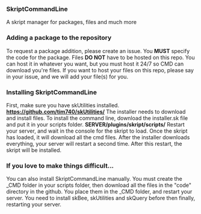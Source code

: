 ### SkriptCommandLine
A skript manager for packages, files and much more

### Adding a package to the repository
To request a package addition, please create an issue. You **MUST** specify the code for the package.
Files **DO NOT** have to be hosted on this repo. You can host it in whatever you want, but you must host it 24/7 so CMD can download you're files. If you want to host your files on this repo, please say in your issue, and we will add your file(s) for you.

### Installing SkriptCommandLine
First, make sure you have skUtilities installed. **https://github.com/tim740/skUtilities/** The installer needs to download and install files.
To install the command line, download the installer.sk file and put it in your scripts folder. **SERVER/plugins/skript/scripts/**
Restart your server, and wait in the console for the skript to load. Once the skript has loaded, it will download all the cmd files.
After the installer downloads everything, your server will restart a second time. After this restart, the skript will be installed.

### If you love to make things difficult...
You can also install SkriptCommandLine manually. You must create the _CMD folder in your scripts folder, then download all the files in the "code" directory in the github. You place them in the _CMD folder, and restart your server. You need to install skBee, skUtilities and skQuery before then finally, restarting your server.
